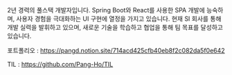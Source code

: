 2년 경력의 풀스택 개발자입니다. Spring Boot와 React를 사용한 SPA 개발에 능숙하며, 사용자 경험을 극대화하는 UI 구현에 열정을 가지고 있습니다. 현재 SI 회사를 통해 개발 실력을 발휘하고 있으며, 새로운 기술을 학습하고 협업을 통해 팀 목표를 달성하고 있습니다.

포트폴리오 : https://pangd.notion.site/714acd425cfb40eb8f2c082da5f0e642

TIL : https://github.com/Pang-Ho/TIL
